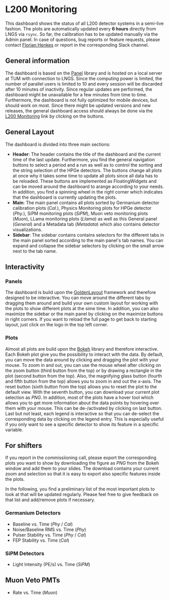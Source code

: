 # L200 Monitoring

This dashboard shows the status of all L200 detector systems in a semi-live fashion.
The plots are automatically updated every **6 hours** directly from LNGS via `rsync`. So far, the calibration has to be updated manually via the
Admin panel.
In case of questions, bug reports or feature requests, please contact [Florian Henkes](mailto:florian.henkes@tum.de) or report in the corresponding Slack channel.

## General information

The dashboard is based on the [Panel](https://panel.holoviz.org/) library and is hosted on a local server at TUM with connection to LNGS. Since the computing power is limited, the number of parallel users is limited to 10 and every session will be discarded after 10 minutes of inactivity. Since regular updates are performed, the dashboard might be unavailable for a few minutes from time to time. Furthermore, the dashboard is not fully optimized for mobile devices, but should work on most. Since there might be updated versions and new releases, the general dashboard access should always be done via the [L200 Monitoring](https://legend.edm.nat.tum.de) link by clicking on the buttons.

## General Layout

The dashboard is divided into three main sections:

- **Header**: The header contains the title of the dashboard and the current time of the last update. Furthermore, you find the general navigation buttons to select a period and a run as well as to control the sorting and the string selection of the HPGe detectors. The buttons change all plots at once why it takes some time to update all plots since all data has to be reloaded. These buttons are implemented as FloatingWidgets and can be moved around the dashboard to arange according to your needs. In addition, you find a spinning wheel in the right corner which indicates that the dashboard is currently updating the plots.
- **Main**: The main panel contains all plots sorted by Germanium detector calibration plots (_Cal._), Physics Monitoring plots for HPGe detector (_Phy._), SiPM monitoring plots (_SiPM_), Muon veto monitoring plots (_Muon_), LLama monitoring plots (_Llama_) as well as this General panel (_General_) and a Metadata tab (_Metadata_) which also contains detector visualizations.
- **Sidebar**: The sidebar contains contains selectors for the different tabs in the main panel sorted according to the main panel's tab names. You can expand and collapse the sidebar selectors by clicking on the small arrow next to the tab name.

## Interactivity

### Panels

The dashboard is build upon the [GoldenLayout](https://golden-layout.com) framework and therefore designed to be interactive. You can move around the different tabs by dragging them around and build your own custom layout for working with the plots to show different plots at the sime time. In addition, you can also maximize the sidebar or the main panel by clicking on the maximize buttons in right corners. If you want to reload the full page to get back to starting layout, just click on the logo in the top left corner.

### Plots

Almost all plots are build upon the [Bokeh](https://docs.bokeh.org/en/latest/index.html) library and therefore interactive. Each Bokeh plot give you the possibility to interact with the data. By default, you can move the data around by clicking and dragging the plot with your mouse. To zoom in and out, you can use the mouse wheel after clicking on the zoom button (third button from the top) or by drawing a rectangle in the plot (second button from the top). Also, the magnifying glass button (fourth and fifth button from the top) allows you to zoom in and out the x-axis. The reset button (sixth button from the top) allows you to reset the plot to the default view. With the seventh button, you can download your current plot selection as _PNG_. In addition, most of the plots have a hover tool which allows you to get more information about the data points by hovering over them with your mouse. This can be de-/activated by clicking on last button.
Last but not least, each legend is interactive so that you can de-select the corresponding data by clicking on the legend entry. This is especially useful if you only want to see a specific detector to show its feature in a specific variable.

## For shifters

If you report in the commissiioning call, please export the corresponding plots you want to show by downloading the figure as _PNG_ from the Bokeh window and add them to your slides. The download contains your current zoom and selection so that it is easy to export also specific features inside the plots.

In the following, you find a preliminary list of the most important plots to look at that will be updated regularly. Please feel free to give feedback on that list and add/remove plots if necessary.

### Germanium Detectors

- Baseline vs. Time (_Phy_ / _Cal_)
- Noise/Baseline RMS vs. Time (_Phy_)
- Pulser Stability vs. Time (_Phy_ / _Cal_)
- FEP Stability vs. Time (_Cal_)

### SiPM Detectors

- Light Intensity (PE/s) vs. Time (_SiPM_)

## Muon Veto PMTs

- Rate vs. Time (_Muon_)
